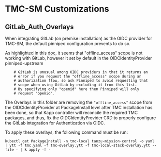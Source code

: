# TMC-SM Customizations

## GitLab_Auth_Overlays

When integrating GitLab (on premise installation) as the OIDC provider for TMC-SM, the default pinniped configuration prevents to do so.

As highlighted in this [doc](https://pinniped.dev/docs/howto/supervisor/configure-supervisor-with-gitlab/), it seems that "offline_access" scope is not working with GitLab, however it set by default in the OIDCIdentityProvider pinniped-upstream

```
    # GitLab is unusual among OIDC providers in that it returns an
    # error if you request the "offline_access" scope during an
    # authorization flow, so ask Pinniped to avoid requesting that
    # scope when using GitLab by excluding it from this list.
    # By specifying only "openid" here then Pinniped will only
    # request "openid".
```

The Overlays in this folder are removing the ```"offline_access"``` scope from the OIDCIdentityProvider at PackageInstall level after TMC installation has been done, so that Kapp controller will reconcile the required TMC packages, and thus, fix the OIDCIdentityProvider CRD to properly configure the GitLab integration for Authentication via OIDC.

To apply these overlays, the following command must be run:

```
kubectl get PackageInstall -n tmc-local tanzu-mission-control -o yaml | ytt -f tmc.yaml -f tmc-overlay.ytt -f tmc-local-stack-overlay.ytt --file - | k apply -f -
```
